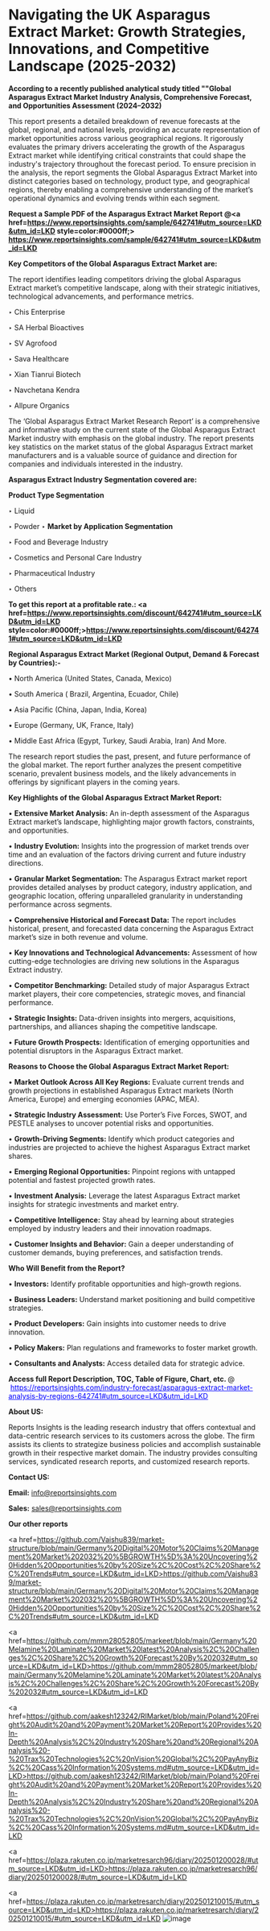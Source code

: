 # Navigating the UK Asparagus Extract Market: Growth Strategies, Innovations, and Competitive Landscape (2025-2032)

<strong>According to a recently published analytical study titled ""Global Asparagus Extract Market Industry Analysis, Comprehensive Forecast, and Opportunities Assessment (2024–2032)</strong>

This report presents a detailed breakdown of revenue forecasts at the global, regional, and national levels, providing an accurate representation of market opportunities across various geographical regions. It rigorously evaluates the primary drivers accelerating the growth of the Asparagus Extract market while identifying critical constraints that could shape the industry's trajectory throughout the forecast period. To ensure precision in the analysis, the report segments the Global Asparagus Extract Market into distinct categories based on technology, product type, and geographical regions, thereby enabling a comprehensive understanding of the market’s operational dynamics and evolving trends within each segment.

<strong>Request a Sample PDF of the Asparagus Extract Market Report </strong><strong>@<a href=https://www.reportsinsights.com/sample/642741#utm_source=LKD&utm_id=LKD style=color:#0000ff;> https://www.reportsinsights.com/sample/642741#utm_source=LKD&utm_id=LKD</a></strong></font>

<strong>Key Competitors of the Global Asparagus Extract Market are:</strong>

The report identifies leading competitors driving the global Asparagus Extract market’s competitive landscape, along with their strategic initiatives, technological advancements, and performance metrics.

‣ Chis Enterprise

‣ SA Herbal Bioactives

‣ SV Agrofood

‣ Sava Healthcare

‣ Xian Tianrui Biotech

‣ Navchetana Kendra

‣ Allpure Organics

The ‘Global Asparagus Extract Market Research Report’ is a comprehensive and informative study on the current state of the Global Asparagus Extract Market industry with emphasis on the global industry. The report presents key statistics on the market status of the global Asparagus Extract market manufacturers and is a valuable source of guidance and direction for companies and individuals interested in the industry.

<strong>Asparagus Extract Industry Segmentation covered are:</strong>

<strong>Product Type Segmentation</strong>

‣ Liquid

‣ Powder
‣ 
<strong>Market by Application Segmentation</strong>

‣ Food and Beverage Industry

‣ Cosmetics and Personal Care Industry

‣ Pharmaceutical Industry

‣ Others

<strong>To get this report at a profitable rate.: <a href=https://www.reportsinsights.com/discount/642741#utm_source=LKD&utm_id=LKD style=color:#0000ff;>https://www.reportsinsights.com/discount/642741#utm_source=LKD&utm_id=LKD</a></strong></font>

<strong>Regional Asparagus Extract Market (Regional Output, Demand &amp; Forecast by Countries):-</strong>

• North America (United States, Canada, Mexico)

• South America ( Brazil, Argentina, Ecuador, Chile)

• Asia Pacific (China, Japan, India, Korea)

• Europe (Germany, UK, France, Italy)

• Middle East Africa (Egypt, Turkey, Saudi Arabia, Iran) And More.

The research report studies the past, present, and future performance of the global market. The report further analyzes the present competitive scenario, prevalent business models, and the likely advancements in offerings by significant players in the coming years.

<strong>Key Highlights of the Global Asparagus Extract Market Report:</strong>

• <strong>Extensive Market Analysis:</strong> An in-depth assessment of the Asparagus Extract market’s landscape, highlighting major growth factors, constraints, and opportunities.

• <strong>Industry Evolution:</strong> Insights into the progression of market trends over time and an evaluation of the factors driving current and future industry directions.

• <strong>Granular Market Segmentation:</strong> The Asparagus Extract market report provides detailed analyses by product category, industry application, and geographic location, offering unparalleled granularity in understanding performance across segments.

• <strong>Comprehensive Historical and Forecast Data:</strong> The report includes historical, present, and forecasted data concerning the Asparagus Extract market’s size in both revenue and volume.

• <strong>Key Innovations and Technological Advancements:</strong> Assessment of how cutting-edge technologies are driving new solutions in the Asparagus Extract industry.

• <strong>Competitor Benchmarking:</strong> Detailed study of major Asparagus Extract market players, their core competencies, strategic moves, and financial performance.

• <strong>Strategic Insights:</strong> Data-driven insights into mergers, acquisitions, partnerships, and alliances shaping the competitive landscape.

• <strong>Future Growth Prospects:</strong> Identification of emerging opportunities and potential disruptors in the Asparagus Extract market.

<strong>Reasons to Choose the Global Asparagus Extract Market Report:</strong>

• <strong>Market Outlook Across All Key Regions:</strong> Evaluate current trends and growth projections in established Asparagus Extract markets (North America, Europe) and emerging economies (APAC, MEA).

• <strong>Strategic Industry Assessment:</strong> Use Porter’s Five Forces, SWOT, and PESTLE analyses to uncover potential risks and opportunities.

• <strong>Growth-Driving Segments:</strong> Identify which product categories and industries are projected to achieve the highest Asparagus Extract market shares.

• <strong>Emerging Regional Opportunities:</strong> Pinpoint regions with untapped potential and fastest projected growth rates.

• <strong>Investment Analysis:</strong> Leverage the latest Asparagus Extract market insights for strategic investments and market entry.

• <strong>Competitive Intelligence:</strong> Stay ahead by learning about strategies employed by industry leaders and their innovation roadmaps.

• <strong>Customer Insights and Behavior:</strong> Gain a deeper understanding of customer demands, buying preferences, and satisfaction trends.

<strong>Who Will Benefit from the Report?</strong>

• <strong>Investors:</strong> Identify profitable opportunities and high-growth regions.

• <strong>Business Leaders:</strong> Understand market positioning and build competitive strategies.

• <strong>Product Developers:</strong> Gain insights into customer needs to drive innovation.

• <strong>Policy Makers:</strong> Plan regulations and frameworks to foster market growth.

• <strong>Consultants and Analysts:</strong> Access detailed data for strategic advice.
</ul>
<strong>Access full Report Description, TOC, Table of Figure, Chart, etc. </strong>@  <a href=https://reportsinsights.com/industry-forecast/asparagus-extract-market-analysis-by-regions-642741#utm_source=LKD&utm_id=LKD style=color:#0000ff;>https://reportsinsights.com/industry-forecast/asparagus-extract-market-analysis-by-regions-642741#utm_source=LKD&utm_id=LKD</a></font>

<strong><strong>About US</strong>:</strong>

Reports Insights is the leading research industry that offers contextual and data-centric research services to its customers across the globe. The firm assists its clients to strategize business policies and accomplish sustainable growth in their respective market domain. The industry provides consulting services, syndicated research reports, and customized research reports.

<strong>Contact US:</strong>

<p class=""""><b>Email:</b> <a href=mailto:info@reportsinsights.com>info@reportsinsights.com</a></p>
<p class=""""><b>Sales:</b> <a href=mailto:sales@reportsinsights.com>sales@reportsinsights.com</a></p>

<strong>Our other reports</strong>

<a href=https://github.com/Vaishu839/market-structure/blob/main/Germany%20Digital%20Motor%20Claims%20Management%20Market%202032%20%5BGROWTH%5D%3A%20Uncovering%20Hidden%20Opportunities%20by%20Size%2C%20Cost%2C%20Share%2C%20Trends#utm_source=LKD&utm_id=LKD>https://github.com/Vaishu839/market-structure/blob/main/Germany%20Digital%20Motor%20Claims%20Management%20Market%202032%20%5BGROWTH%5D%3A%20Uncovering%20Hidden%20Opportunities%20by%20Size%2C%20Cost%2C%20Share%2C%20Trends#utm_source=LKD&utm_id=LKD</a>

<a href=https://github.com/mmm28052805/markeet/blob/main/Germany%20Melamine%20Laminate%20Market%20latest%20Analysis%2C%20Challenges%2C%20Share%2C%20Growth%20Forecast%20By%202032#utm_source=LKD&utm_id=LKD>https://github.com/mmm28052805/markeet/blob/main/Germany%20Melamine%20Laminate%20Market%20latest%20Analysis%2C%20Challenges%2C%20Share%2C%20Growth%20Forecast%20By%202032#utm_source=LKD&utm_id=LKD</a>

<a href=https://github.com/aakesh123242/RIMarket/blob/main/Poland%20Freight%20Audit%20and%20Payment%20Market%20Report%20Provides%20In-Depth%20Analysis%2C%20Industry%20Share%20and%20Regional%20Analysis%20-%20Trax%20Technologies%2C%20nVision%20Global%2C%20PayAnyBiz%2C%20Cass%20Information%20Systems.md#utm_source=LKD&utm_id=LKD>https://github.com/aakesh123242/RIMarket/blob/main/Poland%20Freight%20Audit%20and%20Payment%20Market%20Report%20Provides%20In-Depth%20Analysis%2C%20Industry%20Share%20and%20Regional%20Analysis%20-%20Trax%20Technologies%2C%20nVision%20Global%2C%20PayAnyBiz%2C%20Cass%20Information%20Systems.md#utm_source=LKD&utm_id=LKD</a>

<a href=https://plaza.rakuten.co.jp/marketresarch96/diary/202501200028/#utm_source=LKD&utm_id=LKD>https://plaza.rakuten.co.jp/marketresarch96/diary/202501200028/#utm_source=LKD&utm_id=LKD</a>

<a href=https://plaza.rakuten.co.jp/marketresarch/diary/202501210015/#utm_source=LKD&utm_id=LKD>https://plaza.rakuten.co.jp/marketresarch/diary/202501210015/#utm_source=LKD&utm_id=LKD</a>
![image](https://github.com/user-attachments/assets/fb78808f-75cf-4169-8c8e-84fdde00abf3)
